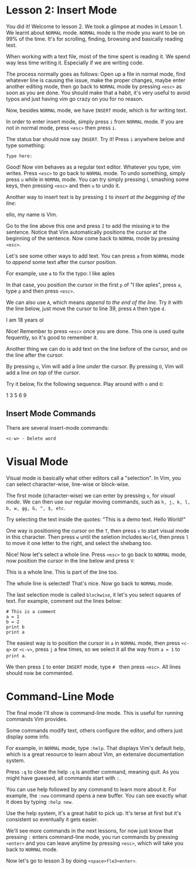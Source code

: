 # Lesson 2: Insert Mode
You did it! Welcome to lesson 2. We took a glimpse at modes in Lesson 1. We
learnt about `NORMAL` mode. `NORMAL` mode is the mode you want to be on 99% of
the time. It's for scrolling, finding, browsing and basically reading text.

When working with a text file, most of the time spent is reading it. We spend 
way less time writing it. Especially if we are writing code.

The process normally goes as follows: Open up a file in normal mode, find
whatever line is causing the issue, make the proper changes, maybe enter another
editing mode, then go back to `NORMAL` mode by pressing `<esc>` as soon as you
are done. You should make that a habit, it's very useful to avoid typos and just
having vim go crazy on you for no reason.

Now, besides `NORMAL` mode, we have `INSERT` mode, which is for writing text.

In order to enter insert mode, simply press `i` from `NORMAL` mode. If you are
not in normal mode, press `<esc>` then press `i`.

The status bar should now say `INSERT`. Try it! Press `i` anywhere below and
type something:


    Type here: 


Good! Now vim behaves as a regular text editor. Whatever you type, vim writes.
Press `<esc>` to go back to `NORMAL` mode. To undo something, simply press `u`
while in `NORMAL` mode. You can try simply pressing i, smashing some keys, then
pressing `<esc>` and then `u` to undo it.

Another way to insert text is by pressing `I` to _insert at the beggining of the
line_:

  ello, my name is Vim.

Go to the line above this one and press `I` to add the missing `H` to the
sentence. Notice that Vim automatically positions the cursor at the beginning
of the sentence. Now come back to `NORMAL` mode by pressing `<esc>`.

Let's see some other ways to add text. You can press `a` from `NORMAL` mode
to _append_ some text after the cursor position.

For example, use `a` to fix the typo: I like aples

In that case, you position the cursor in the first `p` of "I like aples", press
`a`, type `p` and then press `<esc>`.

We can also use `A`, which means _append to the end of the line_. Try it with
the line below, just move the cursor to line 39, press `A` then type `d`.

  I am 18 years ol

Nice! Remember to press `<esc>` once you are done. This one is used quite
fequently, so it's good to remember it.

Another thing we can do is add text on the line before of the cursor, and on the
line after the cursor.

By pressing `o`, Vim will add a line _under_ the cursor. By pressing `O`, Vim
will add a line _on top_ of the cursor.

Try it below, fix the following sequence. Play around with `o` and `O`:

  1
  3
  5
  6
  9

## Insert Mode Commands
There are several insert-mode commands:

    <c-w> - Delete word

# Visual Mode
Visual mode is basically what other editors call a "selection". In Vim, you can
select character-wise, line-wise or block-wise.

The first mode (character-wise) we can enter by pressing `v`, for _visual mode_. We can then use
our regular moving commands, such as `h, j, k, l, b, w, gg, G, ^, $, etc`.

Try selecting the text inside the quotes: "This is a demo text. Hello World!"

One way is positioning the cursor on the `T`, then press `v` to start visual
mode in this character. Then press `w` until the seletion includes `World`, then press
`l` to move it one letter to the right, and select the shebang too.

Nice! Now let's select a whole line. Press `<esc>` to go back to `NORMAL`
mode, now position the cursor in the line below and press `V`:

This is a whole line. This is part of the line too.

The whole line is selected! That's nice. Now go back to `NORMAL` mode.

The last selection mode is called `blockwise`, it let's you select squares
of text. For example, comment out the lines below:

    # This is a comment
    a = 1
    b = 2
    print b
    print a

The easiest way is to position the cursor in `a` in `NORMAL` mode, then press
`<c-q>` or `<c-v>`, press `j` a few times, so we select it all the way from `a =
1` to `print a`.

We then press `I` to enter `INSERT` mode, type `# ` then press `<esc>`. All
lines should now be commented.

# Command-Line Mode
The final mode I'll show is command-line mode. This is useful for running
commands Vim provides.

Some commands modify text, others configure the editor, and others just display
some info.

For example, in `NORMAL` mode, type `:help`. That displays Vim's default help,
which is a great resource to learn about Vim, an extensive documentation system.

Press `:q` to close the help `:q` is another command, meaning _quit_. As you
might have guessed, all commands start with `:`.

You can use help followed by any command to learn more about it. For example,
the `:new` command opens a new buffer. You can see exactly what it does by
typing `:help new`.

Use the help system, it's a great habit to pick up. It's terse at first but
it's consistent so eventually it gets easier.

We'll see more commands in the next lessons, for now just know that pressing `:`
enters command-line mode, you run commands by pressing `<enter>` and you can
leave anytime by pressing `<esc>`, which will take you back to `NORMAL` mode.

Now let's go to lesson 3 by doing `<space>fle3<enter>`.
